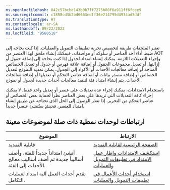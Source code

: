 ```yaml
---
ms.openlocfilehash: 842c57bcbe143b0b7ff7275b80f6a911ff6fcee9
ms.sourcegitcommit: c1858cd3b2bd6663edff36e214795d4934ad3ddf
ms.translationtype: HT
ms.contentlocale: ar-SA
ms.lasthandoff: 09/22/2022
ms.locfileid: "9580518"
---
```

تعتبر الملحقات طريقة لتخصيص تجربة تطبيقات التمويل والعمليات. إذا كنت بحاجه إلى ضبط أداء أحد العناصر أو سلوكه أو مواصفاته، فيمكنك إنشاء ملحق لهذا العنصر من AOT وإجراء التعديلات اللازمة. يمكنك إنشاء امتداد لجدول إذا كنت بحاجة إلى إضافة حقول أو إزالتها، أو تعديل مجموعات الحقول أو إضافة علاقة فهرس أو جدول أو تعديل الخصائص المتاحة أو إضافة معالجات الأحداث أو الأكواد إلى الجدول. يمكن تمديد النموذج لتعديل الخصائص أو إضافة مصدر بيانات أو إضافة عناصر التحكم أو تعديلها أو إضافة معالجات الأحداث. يتم إنشاء امتداد فئة لتنفيذ معالجات أحداث جديدة لجدول أو نموذج. 

باستخدام الامتدادات، يمكنك إجراء عدة تعديلات على عنصر أو تعديل واحد فقط. لا يمكنك إجراء كافة التعديلات التي تريدها على بعض العناصر نظراً لحماية بعض الخصائص أو عناصر التحكم من التحرير. إذا تعذر الوصول إلى الحل الذي تحتاجه عن طريق إنشاء امتداد للعنصر، فحينئذٍ ستُنشئ عنصراً جديداً.

## <a name="links-to-related-modules-and-sites-for-specific-topics"></a>ارتباطات لوحدات نمطية ذات صلة لموضوعات معينة


| الموضوع   | الارتباط|
 | ------------- | ------------- |
 | قابلية التمديد | [الصفحة الرئيسية لقابلية التمديد](/dynamics365/fin-ops-core/dev-itpro/extensibility/extensibility-home-page/?azure-portal=true)| 
 | أنشئ امتداداً جديداً للفئة، وأضف أساليباً جديدة ثم أضف أساليب معالج الأحداث إلى الفئة.| [استكشف الامتدادات وإطار عمل الامتداد في تطبيقات التمويل والعمليات](/training/modules/explore-extensions-framework-finance-operations/?azure-portal=true)|
  | تقدم أحداث العمل آلية امتداد لعمليات التكامل.| [استخدام أحداث الأعمال في تطبيقات التمويل والعمليات](/training/modules/business-events-finance-operations/?azure-portal=true)|

  
